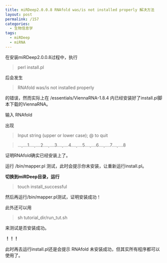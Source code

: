 ```yaml
---
title: miRDeep2.0.0.8 RNAfold was/is not installed properly 解决方法
layout: post
permalink: /157
categories:
  - 生物信息学
tags:
  - miRDeep
  - miRNA
---
```

在安装miRDeep2.0.0.8过程中，执行

> perl install.pl

后会发生

> RNAfold was/is not installed properly

的错误，然而实际上在 /essentials/ViennaRNA-1.8.4 内已经安装好了install.pl脚本下载的ViennaRNA。

输入 RNAfold

出现

> Input string (upper or lower case); @ to quit
  
> …,….1….,….2….,….3….,….4….,….5….,….6….,….7….,….8

证明RNAfold确实已经安装上了。

运行 /bin/mapper.pl 测试，此时会提示你未安装，让重新运行install.pl。

**切换到miRDeep目录，运行**

> touch install_successful

然后再运行/bin/mapper.pl测试，证明安装成功！

此外还可以用

> sh tutorial\_dir/run\_tut.sh

来测试是否安装成功。

**！！！**
  
此时再去运行install.pl还是会提示 RNAfold 未安装成功，但其实所有程序都可以使用了。